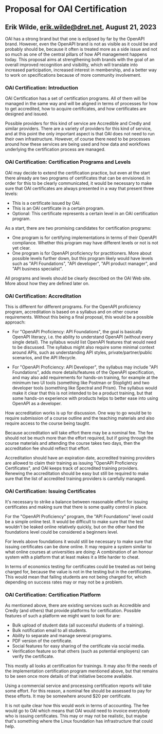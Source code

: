 # Proposal for OAI Certification

## Erik Wilde, erik.wilde@dret.net, August 21, 2023

OAI has a strong brand but that one is eclipsed by far by the OpenAPI brand. However, even the OpenAPI brand is not as visible as it could be and probably should be, because it often is treated more as a side issue and not so much as one of the central pillars of how API management happens today. This proposal aims at strengthening both brands with the goal of an overall improved recognition and visibility, which will translate into increased participation, increased interest in membership, and a better way to work on specifications because of more community involvement.


### OAI Certification: Introduction

OAI Certification has a set of certification programs. All of them will be managed in the same way and will be aligned in terms of processes for how to get accredited, how to acquire certificates, and how certificates are designed and issued.

Possible providers for this kind of service are Accredible and Credly and similar providers. There are a variety of providers for this kind of service, and at this point the only important aspect is that OAI does not need to run their own infrastructure. However, of course there need to be processes around how these services are being used and how data and workflows underlying the certification process are managed.


### OAI Certification: Certification Programs and Levels

OAI may decide to extend the certification practice, but even at the start there already are two programs of certificates that can be envisioned. In order for this to be clearly communicated, it would be necessary to make sure that OAI certificates are always presented in a way that present three levels:

- This is a certificate issued by OAI.
- This is an OAI certificate in a certain program.
- Optional: This certificate represents a certain level in an OAI certification program.

As a start, there are two promising candidates for certification programs:

- One program is for certifying implementations in terms of their OpenAPI compliance. Whether this program may have different levels or not is not yet clear.
- One program is for OpenAPI proficiency for practitioners. More about possible levels further down, but this program likely would have levels such as "API Foundations", "API developer", "API product manager", and "API business specialist".

All programs and levels should be clearly described on the OAI Web site. More about how they are defined later on.


### OAI Certification: Accreditation

This is different for different programs. For the OpenAPI proficiency program, accreditation is based on a syllabus and on other course requirements. Without this being a final proposal, this would be a possible approach:

- For "OpenAPI Proficiency: API Foundations", the goal is basically OpenAPI literacy, i.e. the ability to understand OpenAPI (without every single detail). The syllabus would list OpenAPI features that would need to be discussed. The syllabus might also require some minimal context around APIs, such as understanding API styles, private/partner/public scenarios, and the API lifecycle.

- For "OpenAPI Proficiency: API Developer", the syllabus may include "API Foundations", adds more details/features of the OpenAPI specification, and may also add requirements for hands-on training, for example at the minimum two UI tools (something like Postman or Stoplight) and two developer tools (something like Spectral and Prism). The syllabus would make it clear that this is not intended to be a product training, but that some hands-on experience with products helps to better ease into using OpenAPI as a developer.

How accreditation works is up for discussion. One way to go would be to require submission of a course outline and the teaching materials and also require access to the course being taught. 

Because accreditation will take effort there may be a nominal fee. The fee should not be much more than the effort required, but if going through the course materials and attending the course takes two days, then the accreditation fee should reflect that effort.

Accreditation should have an expiration date, accredited training providers are allowed to claim their training as issuing "OpenAPI Proficiency Certificates", and OAI keeps track of accredited training providers. Renewing the accreditation should be easy but still be required to make sure that the list of accredited training providers is carefully managed.


### OAI Certification: Issuing Certificates

It's necessary to strike a balance between reasonable effort for issuing certificates and making sure that there is some quality control in place.

For the "OpenAPI Proficiency" program, the "API Foundations" level could be a simple online test. It would be difficult to make sure that the test wouldn't be leaked online relatively quickly, but on the other hand the foundations level could be considered a beginners level.

For levels above foundations it would still be necessary to make sure that issuing certificates can be done online. It may require a system similar to what online courses at universities are doing: A combination of an honour system with a platform that at least makes it a little harder to cheat.

In terms of economics testing for certificates could be treated as not being charged for, because the value is not in the testing but in the certificates. This would mean that failing students are not being charged for, which depending on success rates may or may not be a problem.


### OAI Certification: Certification Platform

As mentioned above, there are existing services such as Accredible and Credly (and others) that provide platforms for certification. Possible features of such a platform we might want to look for are:

- Bulk upload of student data (all successful students of a training).
- Bulk notification email to all students.
- Ability to separate and manage several programs.
- PDF version of the certificate.
- Social features for easy sharing of the certificate via social media.
- Verification feature so that others (such as potential employers) can verify the certificate.

This mostly all looks at certification for trainings. It may also fit the needs of the implementation certification program mentioned above, but that remains to be seen once more details of that initiative become available.

Using a commercial service and processing certification reports will take some effort. For this reason, a nominal fee should be assessed to pay for these efforts. It may be somewhere around $20 per certificate.

It is not quite clear how this would work in terms of accounting. The fee would go to OAI which means that OAI would need to invoice everybody who is issuing certificates. This may or may not be realistic, but maybe that's something where the Linux foundation has infrastructure that could help.
